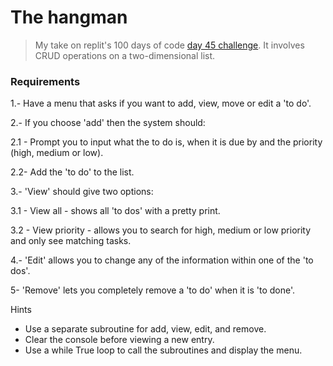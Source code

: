 # The hangman

> My take on replit's 100 days of code [day 45 challenge](https://replit.com/learn/100-days-of-python/hub?utm_source=widget). It involves CRUD operations on a two-dimensional list.

### Requirements

1.- Have a menu that asks if you want to add, view, move or edit a 'to do'.

2.- If you choose 'add' then the system should:

  2.1 - Prompt you to input what the to do is, when it is due by and the priority (high, medium or low).

  2.2- Add the 'to do' to the list.

3.- 'View' should give two options:

  3.1 - View all - shows all 'to dos' with a pretty print.

  3.2 - View priority - allows you to search for high, medium or low priority and only see matching tasks.

4.- 'Edit' allows you to change any of the information within one of the 'to dos'.

5- 'Remove' lets you completely remove a 'to do' when it is 'to done'.

Hints
- Use a separate subroutine for add, view, edit, and remove.
- Clear the console before viewing a new entry.
- Use a while True loop to call the subroutines and display the menu.